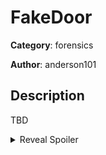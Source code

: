 # FakeDoor

**Category**: forensics

**Author**: anderson101

## Description

TBD

<details>
<summary>Reveal Spoiler</summary>

Flag: `CCSC{Z1ger1ons_rock_you_morty2837}`

AS-REP Roast Attack
1. The challenge is an analysis of a packet capture of a AS-REP attack.
2. First filter the packets using "kerberos" keyword
3. Packet #40 AR-REP (dst.ip 10.66.6.6 length 1450) holds the encrypted timestamp
4. Extract the data from enc-part:cipher
5. Reconstuct the hash for cracking with hashcat

$krb5asrep$23$morty@RICKLANTIS.LOCAL:f05bb662775764d1bfbae3e0da153e3b$6619299b83b46a768c51cc32c9b7153fc00863505d35ab0c435e69cf06af4a86f9beadf472dfb691f7ca51196ac208fa2b318b943602ca25232f5d1e3b002ef24da84b118f2a2dcf32b7749355484f4a20265927f857694749842f1631a963e9a2a35681f55a939f37914563e083e32e8c322a5ecb7e022d79c54055443988f46698c817097d3d87f840ad85dd1b6df3f5f56a050ba077fd51d627802a7e0c1b9ccb65d8de29dabe4a6d9b4ac8435918f4c0fda0e8d1c2e2040354841776eb73e8b502cd4f5ac695d342477db81cc229ce5d310bee4bbd8cd452613163b22ca60d459fc9416e048cc48e8aeaef158b4bb7feb4b3

6. Use the constucted hash and crack it to find the password. Use the rockyou dictionary.
7. To build the flag, extract png image from the SMB traffic. File --> Export Objects --> SMB...
8. Save the file "where is my coffee morty.png"
9. The png contains part of the flag "CCSC{Z1ger1ons_rock_you_CRACKEDPASS}" and needs to be combined with the cracked password.

Hints:
a. The png that holds the flag contains hints to construct the krb5 hash
b. Another png, "what is this rick.png" contans the correct structure of the hash. 
   The string that is displayed, when they search for it, direct them to the following article:
   https://blog.xpnsec.com/kerberos-attacks-part-2/

</details>
